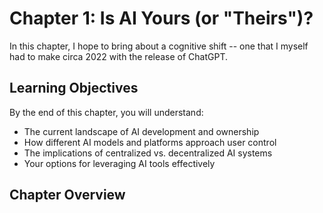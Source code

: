 # Chapter 1: Is AI Yours (or "Theirs")?

In this chapter, I hope to bring about a cognitive shift -- one that I myself had to make circa 2022 with the release of ChatGPT.  

## Learning Objectives

By the end of this chapter, you will understand:

- The current landscape of AI development and ownership
- How different AI models and platforms approach user control
- The implications of centralized vs. decentralized AI systems
- Your options for leveraging AI tools effectively

## Chapter Overview
